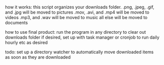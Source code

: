 how it works:
	this script organizes your downloads folder.
	.png, .jpeg, .gif, and .jpg will be moved to pictures
	.mov, .avi, and .mp4 will be moved to videos
	.mp3, and .wav will be moved to music
	all else will be moved to documents

how to use final product:
	run the program in any directory to clear out downloads folder
	if desired, set up with task manager or cronjob to run daily hourly etc as desired

todo:
	set up a directory watcher to automatically move downloaded items as soon as they are downloaded
